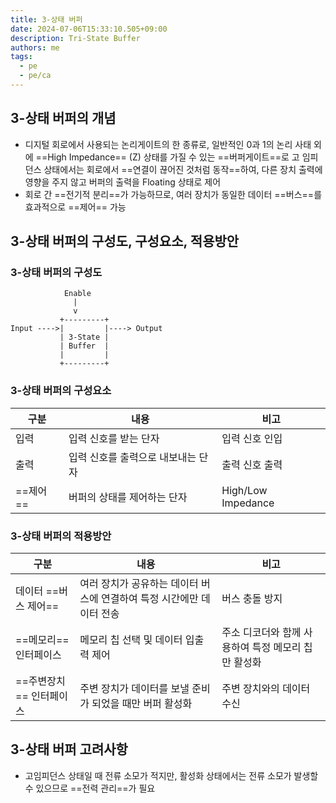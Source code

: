 ```yaml
---
title: 3-상태 버퍼
date: 2024-07-06T15:33:10.505+09:00
description: Tri-State Buffer
authors: me
tags: 
  - pe
  - pe/ca 
---
```


## 3-상태 버퍼의 개념

- 디지털 회로에서 사용되는 논리게이트의 한 종류로, 일반적인 0과 1의 논리 사태 외에 ==High Impedance== (Z) 상태를 가질 수 있는 ==버퍼게이트==로 고 임피던스 상태에서는 회로에서 ==연결이 끊어진 것처럼 동작==하여, 다른 장치 출력에 영향을 주지 않고 버퍼의 출력을 Floating 상태로 제어
- 회로 간 ==전기적 분리==가 가능하므로, 여러 장치가 동일한 데이터 ==버스==를 효과적으로 ==제어== 가능

## 3-상태 버퍼의 구성도, 구성요소, 적용방안

### 3-상태 버퍼의 구성도

```text
            Enable
              |
              v
           +---------+
Input ---->|         |----> Output
           | 3-State |
           | Buffer  |
           |         |
           +---------+
```

### 3-상태 버퍼의 구성요소

| 구분 | 내용 | 비고 |
| --- | --- | --- |
| 입력 | 입력 신호를 받는 단자 | 입력 신호 인입 |
| 출력 | 입력 신호를 출력으로 내보내는 단자 | 출력 신호 출력 |
| ==제어== | 버퍼의 상태를 제어하는 단자 | High/Low Impedance |

### 3-상태 버퍼의 적용방안

| 구분 | 내용 | 비고 |
| --- | --- | --- |
| 데이터 ==버스 제어== | 여러 장치가 공유하는 데이터 버스에 연결하여 특정 시간에만 데이터 전송 | 버스 충돌 방지 |
| ==메모리== 인터페이스 | 메모리 칩 선택 및 데이터 입출력 제어 | 주소 디코더와 함께 사용하여 특정 메모리 칩만 활성화 |
| ==주변장치== 인터페이스 | 주변 장치가 데이터를 보낼 준비가 되었을 때만 버퍼 활성화 | 주변 장치와의 데이터 수신 |

## 3-상태 버퍼 고려사항

- 고임피던스 상태일 때 전류 소모가 적지만, 활성화 상태에서는 전류 소모가 발생할 수 있으므로 ==전력 관리==가 필요
